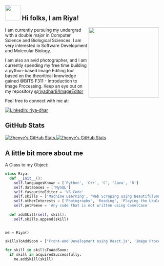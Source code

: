 <h2> <img src="https://media.giphy.com/media/26Fxy3Iz1ari8oytO/giphy.gif" width="50"> Hi folks, I am Riya! </h2>
<img align='right' src="https://media.giphy.com/media/NgurY1o4z080Jfoyzw/giphy.gif" width="230">  
<p> I am currently pursuing my undergrad with a double major in Computer Science and Biological Sciences. I am very interested in Software Development and Molecular Biology.</p>  
  
I am also an avid photographer, and I am currently spending my free time building a python-based Image Editing tool based on the theoritical knowledge gained @BITS F311 - Introduction to Image Processing. Keep an eye out on my repository @[riyadhar8/ImageEditor](https://www.github.com/riyadhar8/ImageEditor)   

<p> Feel free to connect with me at:  

<!--[![Linkedin: thaianebraga](https://img.shields.io/badge/-thaianebraga-blue?style=flat-square&logo=Linkedin&logoColor=white&link=https://www.linkedin.com/in/thaianebraga/)](https://www.linkedin.com/in/thaianebraga/)-->
[![LinkedIn: riya-dhar](https://img.shields.io/badge/-riya--dhar-blue?style=flat-square&logo=Linkedin&logoColor=white&link=https://www.linkedin.com/in/riya-dhar/)](https://www.linkedin.com/in/riya-dhar/)  
  
  
<h2> GitHub Stats </h2>  
<a href="https://github.com/riyadhar8/riyadhar8">
  <img align="center" src="https://github-readme-stats.vercel.app/api/top-langs/?username=riyadhar8&hide=makefile&title_color=6aa6f8&text_color=8a919a&icon_color=6aa6f8&bg_color=22272e" alt="Zhenye's GitHub Stats" />
</a>
  
<a href="https://github.com/Zhenye-Na/Zhenye-Na">
  <img align="center" src="https://github-readme-stats.vercel.app/api?username=riyadhar8&show_icons=true&line_height=27&count_private=true&title_color=6aa6f8&text_color=8a919a&icon_color=6aa6f8&bg_color=22272e" alt="Zhenye's GitHub Stats" />
</a>  
   
  
<h2> A little bit more about me </h2>  

A Class to my Object:  
```python
class Riya:
  def __init__():
    self.languagesKnown = ['Python', 'C++', 'C', 'Java', 'R']
    self.databases = ['MySQL']
    self.favouriteEditor = 'VS Code'
    self.skills = ['Machine Learning', 'Web Scraping using BeautifulSoup', 'Desktop App Development using PyQt5', 'Data Analytics', 'Bioinformatics', 'Compiler Construction', 'TCP Socket Programming'] 
    self.otherInterests = ['Photography', 'Reading', 'Playing the Ukulele', 'Indie Rock', 'Playing Squash']
    self.petPeeve = 'Any code that is not written using CamelCase'
  
  def addSkill(self, skill):
    self.skills.append(skill)
    

me = Riya()

skillsToAddSoon = ['Front-end Development using React.js', 'Image Processing using OpenCV', 'Android App Development using Kotlin']

for skill in skillsToAddSoon:
  if skill in acquiredSuccessfully:
    me.addSkill(skill)
```
<!--
**riyadhar8/riyadhar8** is a ✨ _special_ ✨ repository because its `README.md` (this file) appears on your GitHub profile.

Here are some ideas to get you started:

- 🔭 I’m currently working on ...
- 🌱 I’m currently learning ...
- 👯 I’m looking to collaborate on ...
- 🤔 I’m looking for help with ...
- 💬 Ask me about ...
- 📫 How to reach me: ...
- 😄 Pronouns: ...
- ⚡ Fun fact: ...
-->
